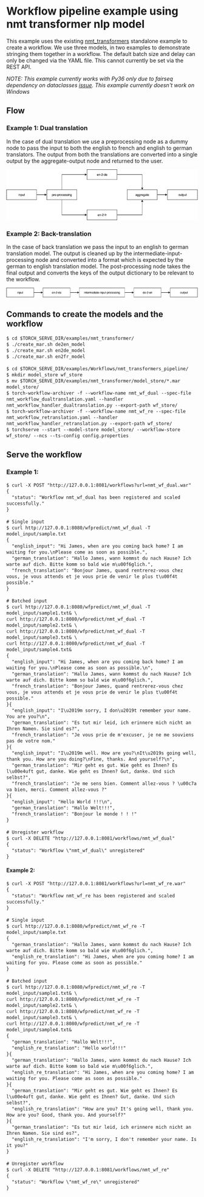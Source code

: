 # Workflow pipeline example using nmt transformer nlp model

This example uses the existing [nmt_transformers](../../nmt_transformer) standalone example to create a workflow. We use three models, in two examples to demonstrate stringing them together in a workflow.
The default batch size and delay can only be changed via the YAML file. This cannot currently be set via the REST API.

_NOTE: This example currently works with Py36 only due to fairseq dependency on dataclasses [issue](https://github.com/huggingface/transformers/issues/8638#issuecomment-790772391). This example currently doesn't work on Windows_

## Flow

### Example 1: Dual translation

In the case of dual translation we use a preprocessing node as a dummy node to pass the input to both the english to french and english to german translators. The output from both the translations are converted into a single output by the aggregate-output node and returned to the user.

![NMTDualTranslate](../../../docs/images/NMTDualTranslate.png)

### Example 2: Back-translation

In the case of back translation we pass the input to an english to german translation model. The output is cleaned up by the intermediate-input-processing node and converted into a format which is expected by the german to english translation model. The post-processing node takes the final output and converts the keys of the output dictionary to be relevant to the workflow.

![NMTBackTranslate](../../../docs/images/NMTBackTranslate.png)

## Commands to create the models and the workflow
```
$ cd $TORCH_SERVE_DIR/examples/nmt_transformer/
$ ./create_mar.sh de2en_model
$ ./create_mar.sh en2de_model
$ ./create_mar.sh en2fr_model

$ cd $TORCH_SERVE_DIR/examples/Workflows/nmt_transformers_pipeline/
$ mkdir model_store wf_store
$ mv $TORCH_SERVE_DIR/examples/nmt_transformer/model_store/*.mar model_store/
$ torch-workflow-archiver -f --workflow-name nmt_wf_dual --spec-file nmt_workflow_dualtranslation.yaml --handler nmt_workflow_handler_dualtranslation.py --export-path wf_store/
$ torch-workflow-archiver -f --workflow-name nmt_wf_re --spec-file nmt_workflow_retranslation.yaml --handler nmt_workflow_handler_retranslation.py --export-path wf_store/
$ torchserve --start --model-store model_store/ --workflow-store wf_store/ --ncs --ts-config config.properties
```

## Serve the workflow
### Example 1:
```
$ curl -X POST "http://127.0.0.1:8081/workflows?url=nmt_wf_dual.war"
{
  "status": "Workflow nmt_wf_dual has been registered and scaled successfully."
}

# Single input
$ curl http://127.0.0.1:8080/wfpredict/nmt_wf_dual -T model_input/sample.txt
{
  "english_input": "Hi James, when are you coming back home? I am waiting for you.\nPlease come as soon as possible.",
  "german_translation": "Hallo James, wann kommst du nach Hause? Ich warte auf dich. Bitte komm so bald wie m\u00f6glich.",
  "french_translation": "Bonjour James, quand rentrerez-vous chez vous, je vous attends et je vous prie de venir le plus t\u00f4t possible."
}

# Batched input
$ curl http://127.0.0.1:8080/wfpredict/nmt_wf_dual -T model_input/sample1.txt& \
curl http://127.0.0.1:8080/wfpredict/nmt_wf_dual -T model_input/sample2.txt& \
curl http://127.0.0.1:8080/wfpredict/nmt_wf_dual -T model_input/sample3.txt& \
curl http://127.0.0.1:8080/wfpredict/nmt_wf_dual -T model_input/sample4.txt&
{
  "english_input": "Hi James, when are you coming back home? I am waiting for you.\nPlease come as soon as possible.\n",
  "german_translation": "Hallo James, wann kommst du nach Hause? Ich warte auf dich. Bitte komm so bald wie m\u00f6glich.",
  "french_translation": "Bonjour James, quand rentrerez-vous chez vous, je vous attends et je vous prie de venir le plus t\u00f4t possible."
}{
  "english_input": "I\u2019m sorry, I don\u2019t remember your name. You are you?\n",
  "german_translation": "Es tut mir leid, ich erinnere mich nicht an Ihren Namen. Sie sind es?",
  "french_translation": "Je vous prie de m'excuser, je ne me souviens pas de votre nom."
}{
  "english_input": "I\u2019m well. How are you?\nIt\u2019s going well, thank you. How are you doing?\nFine, thanks. And yourself?\n",
  "german_translation": "Mir geht es gut. Wie geht es Ihnen? Es l\u00e4uft gut, danke. Wie geht es Ihnen? Gut, danke. Und sich selbst?",
  "french_translation": "Je me sens bien. Comment allez-vous ? \u00c7a va bien, merci. Comment allez-vous ?"
}{
  "english_input": "Hello World !!!\n",
  "german_translation": "Hallo Welt!!!",
  "french_translation": "Bonjour le monde ! ! !"
}

# Unregister workflow
$ curl -X DELETE "http://127.0.0.1:8081/workflows/nmt_wf_dual"
{
  "status": "Workflow \"nmt_wf_dual\" unregistered"
}
```

#### Example 2:
```
$ curl -X POST "http://127.0.0.1:8081/workflows?url=nmt_wf_re.war"
{
  "status": "Workflow nmt_wf_re has been registered and scaled successfully."
}

# Single input
$ curl http://127.0.0.1:8080/wfpredict/nmt_wf_re -T model_input/sample.txt
{
  "german_translation": "Hallo James, wann kommst du nach Hause? Ich warte auf dich. Bitte komm so bald wie m\u00f6glich.",
  "english_re_translation": "Hi James, when are you coming home? I am waiting for you. Please come as soon as possible."
}

# Batched input
$ curl http://127.0.0.1:8080/wfpredict/nmt_wf_re -T model_input/sample1.txt& \
curl http://127.0.0.1:8080/wfpredict/nmt_wf_re -T model_input/sample2.txt& \
curl http://127.0.0.1:8080/wfpredict/nmt_wf_re -T model_input/sample3.txt& \
curl http://127.0.0.1:8080/wfpredict/nmt_wf_re -T model_input/sample4.txt&
{
  "german_translation": "Hallo Welt!!!",
  "english_re_translation": "Hello world!!!"
}{
  "german_translation": "Hallo James, wann kommst du nach Hause? Ich warte auf dich. Bitte komm so bald wie m\u00f6glich.",
  "english_re_translation": "Hi James, when are you coming home? I am waiting for you. Please come as soon as possible."
}{
  "german_translation": "Mir geht es gut. Wie geht es Ihnen? Es l\u00e4uft gut, danke. Wie geht es Ihnen? Gut, danke. Und sich selbst?",
  "english_re_translation": "How are you? It's going well, thank you. How are you? Good, thank you. And yourself?"
}{
  "german_translation": "Es tut mir leid, ich erinnere mich nicht an Ihren Namen. Sie sind es?",
  "english_re_translation": "I'm sorry, I don't remember your name. Is it you?"
}

# Unregister workflow
$ curl -X DELETE "http://127.0.0.1:8081/workflows/nmt_wf_re"
{
  "status": "Workflow \"nmt_wf_re\" unregistered"
}
```
